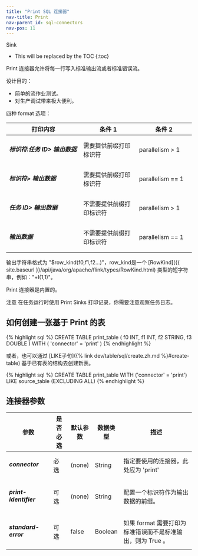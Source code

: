 ```yaml
---
title: "Print SQL 连接器"
nav-title: Print
nav-parent_id: sql-connectors
nav-pos: 11
---
```

<!--
Licensed to the Apache Software Foundation (ASF) under one
or more contributor license agreements.  See the NOTICE file
distributed with this work for additional information
regarding copyright ownership.  The ASF licenses this file
to you under the Apache License, Version 2.0 (the
"License"); you may not use this file except in compliance
with the License.  You may obtain a copy of the License at

  http://www.apache.org/licenses/LICENSE-2.0

Unless required by applicable law or agreed to in writing,
software distributed under the License is distributed on an
"AS IS" BASIS, WITHOUT WARRANTIES OR CONDITIONS OF ANY
KIND, either express or implied.  See the License for the
specific language governing permissions and limitations
under the License.
-->

<span class="label label-primary">Sink</span>

* This will be replaced by the TOC
{:toc}

Print 连接器允许将每一行写入标准输出流或者标准错误流。

设计目的：

- 简单的流作业测试。
- 对生产调试带来极大便利。

四种 format 选项：

<table class="table table-bordered">
    <thead>
      <tr>
        <th class="text-left" style="width: 40%">打印内容</th>
        <th class="text-center" style="width: 30%">条件 1</th>
        <th class="text-center" style="width: 30%">条件 2</th>
      </tr>
    </thead>
    <tbody>
    <tr>
      <td><h5>标识符:任务 ID> 输出数据</h5></td>
      <td>需要提供前缀打印标识符</td>
      <td>parallelism > 1</td>
    </tr>
    <tr>
      <td><h5>标识符> 输出数据</h5></td>
      <td>需要提供前缀打印标识符</td>
      <td>parallelism == 1</td>
    </tr>
    <tr>
      <td><h5>任务 ID> 输出数据</h5></td>
      <td>不需要提供前缀打印标识符</td>
      <td>parallelism > 1</td>
    </tr>
    <tr>
      <td><h5>输出数据</h5></td>
      <td>不需要提供前缀打印标识符</td>
      <td>parallelism == 1</td>
    </tr>
    </tbody>
</table>

输出字符串格式为 "$row_kind(f0,f1,f2...)"，row_kind是一个 [RowKind]({{ site.baseurl }}/api/java/org/apache/flink/types/RowKind.html) 类型的短字符串，例如："+I(1,1)"。

Print 连接器是内置的。

<span class="label label-danger">注意</span> 在任务运行时使用 Print Sinks 打印记录，你需要注意观察任务日志。

如何创建一张基于 Print 的表
----------------

<div class="codetabs" markdown="1">
<div data-lang="SQL" markdown="1">
{% highlight sql %}
CREATE TABLE print_table (
 f0 INT,
 f1 INT,
 f2 STRING,
 f3 DOUBLE
) WITH (
 'connector' = 'print'
)
{% endhighlight %}
</div>
</div>

或者，也可以通过 [LIKE子句]({% link dev/table/sql/create.zh.md %}#create-table) 基于已有表的结构去创建新表。

<div class="codetabs" markdown="1">
<div data-lang="SQL" markdown="1">
{% highlight sql %}
CREATE TABLE print_table WITH ('connector' = 'print')
LIKE source_table (EXCLUDING ALL)
{% endhighlight %}
</div>
</div>

连接器参数
----------------

<table class="table table-bordered">
    <thead>
      <tr>
        <th class="text-left" style="width: 25%">参数</th>
        <th class="text-center" style="width: 10%">是否必选</th>
        <th class="text-center" style="width: 10%">默认参数</th>
        <th class="text-center" style="width: 10%">数据类型</th>
        <th class="text-center" style="width: 45%">描述</th>
      </tr>
    </thead>
    <tbody>
    <tr>
      <td><h5>connector</h5></td>
      <td>必选</td>
      <td style="word-wrap: break-word;">(none)</td>
      <td>String</td>
      <td>指定要使用的连接器，此处应为 'print'</td>
    </tr>
    <tr>
      <td><h5>print-identifier</h5></td>
      <td>可选</td>
      <td style="word-wrap: break-word;">(none)</td>
      <td>String</td>
      <td>配置一个标识符作为输出数据的前缀。</td>
    </tr>
    <tr>
      <td><h5>standard-error</h5></td>
      <td>可选</td>
      <td style="word-wrap: break-word;">false</td>
      <td>Boolean</td>
      <td>如果 format 需要打印为标准错误而不是标准输出，则为 True 。</td>
    </tr>
    </tbody>
</table>
